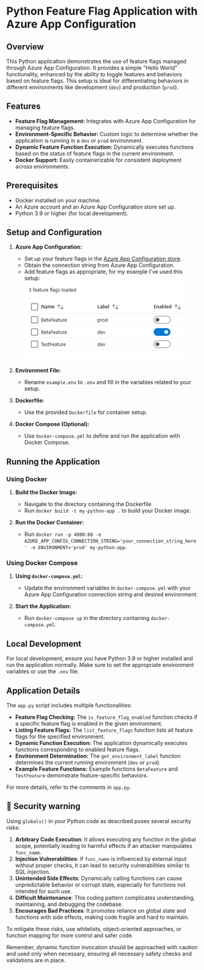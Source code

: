 # Python Feature Flag Application with Azure App Configuration

## Overview

This Python application demonstrates the use of feature flags managed through Azure App Configuration. It provides a simple "Hello World" functionality, enhanced by the ability to toggle features and behaviors based on feature flags. This setup is ideal for differentiating behaviors in different environments like development (`dev`) and production (`prod`).

## Features

- **Feature Flag Management:** Integrates with Azure App Configuration for managing feature flags.
- **Environment-Specific Behavior:** Custom logic to determine whether the application is running in a `dev` or `prod` environment.
- **Dynamic Feature Function Execution:** Dynamically executes functions based on the status of feature flags in the current environment.
- **Docker Support:** Easily containerizable for consistent deployment across environments.

## Prerequisites

- Docker installed on your machine.
- An Azure account and an Azure App Configuration store set up.
- Python 3.9 or higher (for local development).

## Setup and Configuration

1. **Azure App Configuration:**
   - Set up your feature flags in the [Azure App Configuration store](https://learn.microsoft.com/en-us/azure/azure-app-configuration/manage-feature-flags).
   - Obtain the connection string from Azure App Configuration.
   - Add feature flags as appropriate, for my example I've used this setup:
     ![Feature Flag setup in Azure App Configuration](images/featureflags001.png)

2. **Environment File:**
   - Rename `example.env` to `.env` and fill in the variables related to your setup.

3. **Dockerfile:**
   - Use the provided `Dockerfile` for container setup.

4. **Docker Compose (Optional):**
   - Use `docker-compose.yml` to define and run the application with Docker Compose.

## Running the Application

### Using Docker

1. **Build the Docker Image:**
   - Navigate to the directory containing the Dockerfile.
   - Run `docker build -t my-python-app .` to build your Docker image.

2. **Run the Docker Container:**
   - Run `docker run -p 4000:80 -e AZURE_APP_CONFIG_CONNECTION_STRING='your_connection_string_here' -e ENVIRONMENT='prod' my-python-app`.

### Using Docker Compose

1. **Using `docker-compose.yml`:**
   - Update the environment variables in `docker-compose.yml` with your Azure App Configuration connection string and desired environment.

2. **Start the Application:**
   - Run `docker-compose up` in the directory containing `docker-compose.yml`.

## Local Development

For local development, ensure you have Python 3.9 or higher installed and run the application normally. Make sure to set the appropriate environment variables or use the `.env` file.

## Application Details

The `app.py` script includes multiple functionalities:

- **Feature Flag Checking:** The `is_feature_flag_enabled` function checks if a specific feature flag is enabled in the given environment.
- **Listing Feature Flags:** The `list_feature_flags` function lists all feature flags for the specified environment.
- **Dynamic Function Execution:** The application dynamically executes functions corresponding to enabled feature flags.
- **Environment Determination:** The `get_environment_label` function determines the current running environment (`dev` or `prod`).
- **Example Feature Functions:** Example functions `BetaFeature` and `TestFeature` demonstrate feature-specific behaviors.

For more details, refer to the comments in `app.py`.

## 🚨 Security warning

Using `globals()` in your Python code as described poses several security risks:

1. **Arbitrary Code Execution**: It allows executing any function in the global scope, potentially leading to harmful effects if an attacker manipulates `func_name`.
1. **Injection Vulnerabilities**: If `func_name` is influenced by external input without proper checks, it can lead to security vulnerabilities similar to SQL injection.
1. **Unintended Side Effects**: Dynamically calling functions can cause unpredictable behavior or corrupt state, especially for functions not intended for such use.
1. **Difficult Maintenance**: This coding pattern complicates understanding, maintaining, and debugging the codebase.
1. **Encourages Bad Practices**: It promotes reliance on global state and functions with side effects, making code fragile and hard to maintain.

To mitigate these risks, use whitelists, object-oriented approaches, or function mapping for more control and safer code.

Remember, dynamic function invocation should be approached with caution and used only when necessary, ensuring all necessary safety checks and validations are in place.
